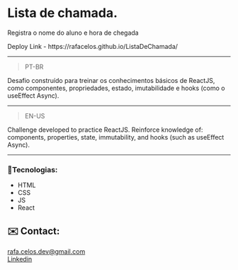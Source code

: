 # Lista de chamada.
<p>Registra o nome do aluno e hora de chegada</p>

<p> Deploy Link - https://rafacelos.github.io/ListaDeChamada/</p>

--------------------
> PT-BR
<p>Desafio construído para treinar os conhecimentos básicos de ReactJS, como componentes, propriedades, estado, imutabilidade e hooks (como o useEffect Async).</p>

------------------

> EN-US
<p>Challenge developed to practice ReactJS. Reinforce knowledge of: components, properties, state, immutability, and hooks (such as useEffect Async).</p>

------------------

### 🦾Tecnologias:
- HTML
- CSS
- JS
- React

## ✉️ Contact:
<rafa.celos.dev@gmail.com></br>
<a target="_blank" href="https://www.linkedin.com/in/rafaeloliveiradev"> Linkedin </a>
